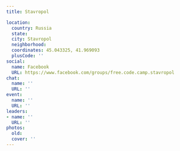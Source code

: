 ```yaml
---
title: Stavropol

location:
  country: Russia
  state: 
  city: Stavropol
  neighborhood: 
  coordinates: 45.043325, 41.969093
  plusCode: ''
social:
  name: Facebook
  URL: https://www.facebook.com/groups/free.code.camp.stavropol
chat:
  name: ''
  URL: ''
event:
  name: ''
  URL: ''
leaders:
- name: ''
  URL: ''
photos:
  old: 
  cover: ''
---
```

